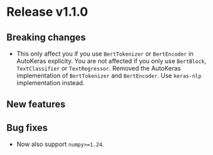 # Release v1.1.0

## Breaking changes

* This only affect you if you use `BertTokenizer` or `BertEncoder` in AutoKeras
  explicity.  You are not affected if you only use `BertBlock`, `TextClassifier`
  or `TextRegressor`.  Removed the AutoKeras implementation of `BertTokenizer`
  and `BertEncoder`.  Use `keras-nlp` implementation instead.

## New features

## Bug fixes
* Now also support `numpy>=1.24`.
